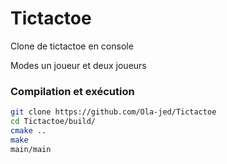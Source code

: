 # Tictactoe

Clone de tictactoe en console

Modes un joueur et deux joueurs


### Compilation et exécution
```bash
git clone https://github.com/Ola-jed/Tictactoe
cd Tictactoe/build/
cmake ..
make
main/main
```
